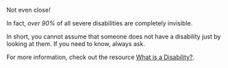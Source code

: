 Not even close!

In fact, *over 90%* of all severe disabilities are completely invisible.

In short, you cannot assume that someone does not have a disability just by
looking at them. If you need to know, always ask.

For more information, check out the resource [What is a Disability?](#what-is-a-disability).
